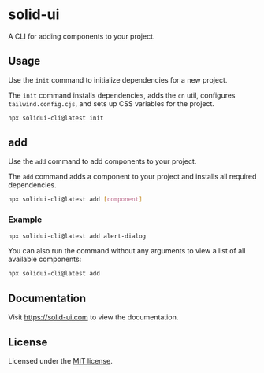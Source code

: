 # solid-ui

A CLI for adding components to your project.

## Usage

Use the `init` command to initialize dependencies for a new project.

The `init` command installs dependencies, adds the `cn` util, configures `tailwind.config.cjs`, and sets up CSS variables for the project.

```bash
npx solidui-cli@latest init
```

## add

Use the `add` command to add components to your project.

The `add` command adds a component to your project and installs all required dependencies.

```bash
npx solidui-cli@latest add [component]
```

### Example

```bash
npx solidui-cli@latest add alert-dialog
```

You can also run the command without any arguments to view a list of all available components:

```bash
npx solidui-cli@latest add
```

## Documentation

Visit https://solid-ui.com to view the documentation.

## License

Licensed under the [MIT license](https://github.com/stefan-karger/solid-ui/blob/main/LICENSE).
